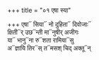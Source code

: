 +++
title = "०१ एषा स्या"

+++
एषा᳓ सिया᳓ नो दुहिता᳓ दिवोजाः᳓  
क्षिती᳓र् उछ᳓न्ती मा᳓नुषीर् अजीगः  
या᳓ भानु᳓ना रु᳓शता रामिया᳓सु  
अ᳓ज्ञायि तिर᳓स् त᳓मसश् चिद् अक्तू᳓न्